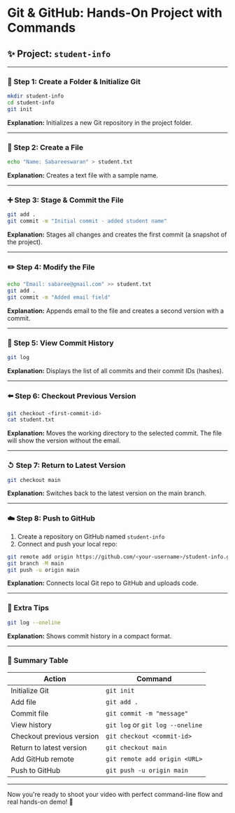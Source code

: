 # Git & GitHub: Hands-On Project with Commands

## ✨ Project: `student-info`

---

### 📁 Step 1: Create a Folder & Initialize Git

```bash
mkdir student-info
cd student-info
git init
```

**Explanation:** Initializes a new Git repository in the project folder.

---

### 📄 Step 2: Create a File

```bash
echo "Name: Sabareeswaran" > student.txt
```

**Explanation:** Creates a text file with a sample name.

---

### ➕ Step 3: Stage & Commit the File

```bash
git add .
git commit -m "Initial commit - added student name"
```

**Explanation:** Stages all changes and creates the first commit (a snapshot of the project).

---

### ✏️ Step 4: Modify the File

```bash
echo "Email: sabaree@gmail.com" >> student.txt
git add .
git commit -m "Added email field"
```

**Explanation:** Appends email to the file and creates a second version with a commit.

---

### 🔄 Step 5: View Commit History

```bash
git log
```

**Explanation:** Displays the list of all commits and their commit IDs (hashes).

---

### ⬅️ Step 6: Checkout Previous Version

```bash
git checkout <first-commit-id>
cat student.txt
```

**Explanation:** Moves the working directory to the selected commit. The file will show the version without the email.

---

### ↺ Step 7: Return to Latest Version

```bash
git checkout main
```

**Explanation:** Switches back to the latest version on the main branch.

---

### ☁️ Step 8: Push to GitHub

1. Create a repository on GitHub named `student-info`
2. Connect and push your local repo:

```bash
git remote add origin https://github.com/<your-username>/student-info.git
git branch -M main
git push -u origin main
```

**Explanation:** Connects local Git repo to GitHub and uploads code.

---

### 🤖 Extra Tips

```bash
git log --oneline
```

**Explanation:** Shows commit history in a compact format.

---

### 🔄 Summary Table

| Action                    | Command                          |
| ------------------------- | -------------------------------- |
| Initialize Git            | `git init`                       |
| Add file                  | `git add .`                      |
| Commit file               | `git commit -m "message"`        |
| View history              | `git log` or `git log --oneline` |
| Checkout previous version | `git checkout <commit-id>`       |
| Return to latest version  | `git checkout main`              |
| Add GitHub remote         | `git remote add origin <URL>`    |
| Push to GitHub            | `git push -u origin main`        |

---

Now you're ready to shoot your video with perfect command-line flow and real hands-on demo! 🚀
